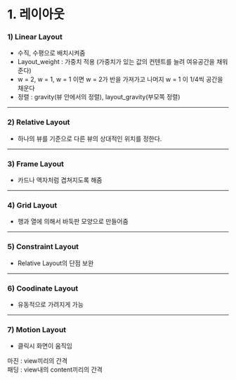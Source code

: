 
# 1. 레이아웃

### 1) Linear Layout
- 수직, 수평으로 배치시켜줌
- Layout_weight : 가중치 적용 (가중치가 있는 값의 컨텐트를 늘려 여유공간을 채워준다)
- w = 2, w = 1, w = 1 이면 w = 2가 반을 가져가고 나머지 w = 1 이 1/4씩 공간을 채운다
- 정렬 : gravity(뷰 안에서의 정렬), layout_gravity(부모쪽 정렬)
---
### 2) Relative Layout
- 하나의 뷰를 기준으로 다른 뷰의 상대적인 위치를 정한다.
---
### 3) Frame Layout
- 카드나 액자처럼 겹쳐지도록 해줌
---
### 4) Grid Layout
- 행과 열에 의해서 바둑판 모양으로 만들어줌
---
### 5) Constraint Layout
- Relative Layout의 단점 보완
---
### 6) Coodinate Layout
- 유동적으로 가려지게 가능
---
### 7) Motion Layout
- 클릭시 화면이 움직임



마진 : view끼리의 간격<br>
패딩 : view내의 content끼리의 간격
